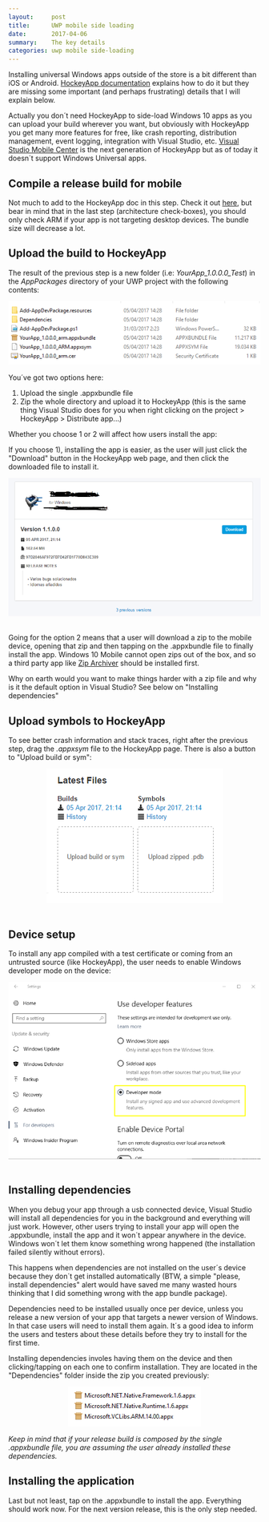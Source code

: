 ```yaml
---
layout:     post
title:      UWP mobile side loading
date:       2017-04-06
summary:    The key details
categories: uwp mobile side-loading
---
```

Installing universal Windows apps outside of the store is a bit different than iOS or Android. [HockeyApp documentation](https://support.hockeyapp.net/kb/client-integration-windows-and-windows-phone/how-to-sideload-uwp-applications) explains how to do it but they are missing some important (and perhaps frustrating) details that I will explain below.

Actually you don´t need HockeyApp to side-load Windows 10 apps as you can upload your build wherever you want, but obviously with HockeyApp you get many more
features for free, like crash reporting, distribution management, event logging, integration with Visual Studio, etc. [Visual Studio Mobile Center](https://mobile.azure.com) is the next generation of HockeyApp but as of today it doesn´t support Windows Universal apps.

## Compile a release build for mobile

Not much to add to the HockeyApp doc in this step. Check it out [here](https://support.hockeyapp.net/kb/client-integration-windows-and-windows-phone/how-to-sideload-uwp-applications#build-application), 
but bear in mind that in the last step (architecture check-boxes), you should only check ARM if your app is not targeting desktop devices. The bundle size will decrease a lot.

## Upload the build to HockeyApp 

The result of the previous step is a new folder (i.e: _YourApp_1.0.0.0_Test_) in the _AppPackages_ directory of your UWP project with the following contents:  

<div style="text-align:center">
    <img src="/images/uwp-release.png" alt="uwp release files">
</div>  

You´ve got two options here:

1. Upload the single .appxbundle file
2. Zip the whole directory and upload it to HockeyApp (this is the same thing Visual Studio does for you when right clicking on the project > HockeyApp > Distribute app...)

Whether you choose 1 or 2 will affect how users install the app:  

If you choose 1), installing the app is easier, as the user will just click the "Download" button in the HockeyApp web page, and then click the downloaded file to install it. 

<div style="text-align:center">
    <img src="/images/hockeyapp-download.png" alt="hockeyapp download">
</div>  
<br>

Going for the option 2 means that a user will download a zip to the mobile device, opening that zip and then tapping on the .appxbundle file to finally install the app. Windows 10 Mobile cannot open zips out of the box, and so a third party app like [Zip Archiver](https://www.microsoft.com/es-es/store/p/zip-archiver/9wzdncrd1l2f) should be installed first.

Why on earth would you want to make things harder with a zip file and why is it the default option in Visual Studio? See below on "Installing dependencies"

## Upload symbols to HockeyApp

To see better crash information and stack traces, right after the previous step, drag the _.appxsym_ file to the HockeyApp page. There is also a button to "Upload build or sym":

<div style="text-align:center">
    <img src="/images/symbols.png" alt="upload symbols to hockeyapp">
</div>  
<br>

## Device setup

To install any app compiled with a test certificate or coming from an untrusted source (like HockeyApp), the user needs to enable Windows developer mode on the device:

<div style="text-align:center">
    <img src="/images/dev-mode.png" alt="windows developer mode">
</div>  
<br>

## Installing dependencies

When you debug your app through a usb connected device, Visual Studio will install all dependencies for you in the background and everything will just work. However, other users trying to install your app will open the .appxbundle, install the app and it won´t appear anywhere in the device. Windows won´t let them know something wrong happened (the installation failed silently without errors). 

This happens when dependencies are not installed on the user´s device because they don´t get installed automatically (BTW, a simple "please, install dependencies" alert would have saved me many wasted hours thinking that I did something wrong with the app bundle package). 

Dependencies need to be installed usually once per device, unless you release a new version of your app that targets a newer version of Windows. In that case users will need to install them again. It´s a good idea to inform the users and testers about these details before they try to install for the first time. 

Installing dependencies involes having them on the device and then clicking/tapping on each one to confirm installation. 
They are located in the "Dependencies" folder inside the zip you created previously:

<div style="text-align:center">
    <img src="/images/uwp-depencencies.png" alt="uwp dependencies">
</div>  

_Keep in mind that if your release build is composed by the single .appxbundle file, you are assuming the user already installed these dependencies._

## Installing the application

Last but not least, tap on the .appxbundle to install the app. Everything should work now. For the next version release, this is the only step needed.